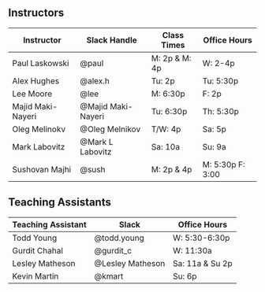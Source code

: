 ## Instructors 

| Instructor        | Slack Handle       | Class Times     | Office Hours |
|-------------------|--------------------|-----------------|--------------|
| Paul Laskowski    | @paul              | M:   2p & M: 4p | W: 2-4p      |
| Alex Hughes       | @alex.h            | Tu:  2p         | Tu: 5:30p    |
| Lee Moore         | @lee               | M:   6:30p      | F:  2p       |
| Majid Maki-Nayeri | @Majid Maki-Nayeri | Tu:  6:30p      | Th: 5:30p    |
| Oleg Melinokv     | @Oleg Melnikov     | T/W: 4p         | Sa: 5p       |
| Mark Labovitz     | @Mark L Labovitz   | Sa:  10a        | Su: 9a       |
| Sushovan Majhi    | @sush              | M:   2p & 4p    | M:  5:30p F: 3:00   | 

## Teaching Assistants

| Teaching Assistant | Slack            | Office Hours         |
|--------------------|------------------|----------------------|
| Todd Young         | @todd.young      | W:  5:30-6:30p       |
| Gurdit Chahal      | @gurdit_c        | W:  11:30a           |
| Lesley Matheson    | @Lesley Matheson | Sa: 11a & Su 2p      |
| Kevin Martin       | @kmart           | Su: 6p               |
